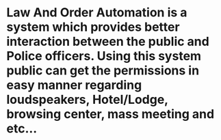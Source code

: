 # Law And Order Automation is a system which provides better interaction between the public and Police officers. Using this system public can get the permissions in easy manner regarding loudspeakers, Hotel/Lodge, browsing center, mass meeting and etc… 
